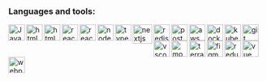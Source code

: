 ### Languages and tools:

<img align="left" alt="JavaScript" width="32px" src="https://github.com/Eduardosbk/images/blob/main/javascript.svg" style="max-width:100%;">

<img align="left" alt="html" width="32px" src="https://github.com/Eduardosbk/images/blob/main/html5.svg" style="max-width:100%;">

<img align="left" alt="html" width="32px" src="https://github.com/Eduardosbk/images/blob/main/css3.svg" style="max-width:100%;">

<img align="left" alt="react" width="32px" src="https://github.com/Eduardosbk/images/blob/main/reactjs.svg" style="max-width:100%;">

<img align="left" alt="reactnative" width="32px" src="https://github.com/Eduardosbk/images/blob/main/react-native.svg" style="max-width:100%;">

<img align="left" alt="node" width="32px" src="https://github.com/Eduardosbk/images/blob/main/node.svg" style="max-width:100%;">

<img align="left" alt="typescript" width="32px" src="https://github.com/Eduardosbk/images/blob/main/typescript.svg" style="max-width:100%;">

<img align="left" alt="nextjs" height="38px" src="https://github.com/Eduardosbk/images/blob/main/nextjs.svg" style="max-width:100%;">

<img align="left" alt="redis" width="32px" src="https://github.com/Eduardosbk/images/blob/main/redis.svg" style="max-width:100%;">

<img align="left" alt="postgres" width="32px" src="https://github.com/Eduardosbk/images/blob/main/postgresql.svg" style="max-width:100%;">

<img align="left" alt="aws" width="32px" src="https://github.com/Eduardosbk/images/blob/main/aws.svg" style="max-width:100%;">

<img align="left" alt="docker" height="32px" src="https://github.com/Eduardosbk/images/blob/main/docker.svg" style="max-width:100%;">

<img align="left" alt="kubernetes" width="32px" src="https://github.com/Eduardosbk/images/blob/main/kubernetes.svg" style="max-width:100%;">

<img align="left" alt="git" width="32px" src="https://github.com/Eduardosbk/images/blob/main/git.svg" style="max-width:100%;">

<img align="left" alt="vscode" width="32px" src="https://github.com/Eduardosbk/images/blob/main/vscode.svg" style="max-width:100%;">

<img align="left" alt="mongodb" width="32px" src="https://github.com/Eduardosbk/images/blob/main/mongodb.svg" style="max-width:100%;">

<img align="left" alt="terraform" width="32px" src="https://github.com/Eduardosbk/images/blob/main/terraform.svg" style="max-width:100%;">

<img align="left" alt="figma" width="32px" src="https://github.com/Eduardosbk/images/blob/main/figma.svg" style="max-width:100%;">

<img align="left" alt="redux" width="32px" src="https://github.com/Eduardosbk/images/blob/main/redux.svg" style="max-width:100%;">

<img align="left" alt="vue" width="32px" src="https://github.com/Eduardosbk/images/blob/main/vue.svg" style="max-width:100%;">

<img align="left" alt="webpack" width="32px" src="https://github.com/Eduardosbk/images/blob/main/webpack.svg" style="max-width:100%;">





<!--
**Eduardosbk/Eduardosbk** is a ✨ _special_ ✨ repository because its `README.md` (this file) appears on your GitHub profile.

Here are some ideas to get you started:
- 🔭 I’m currently working on ...
- 🌱 I’m currently learning ...
- 👯 I’m looking to collaborate on ...
- 🤔 I’m looking for help with ...
- 💬 Ask me about ...
- 📫 How to reach me: ...
- 😄 Pronouns: ...
- ⚡ Fun fact: ...
-->
